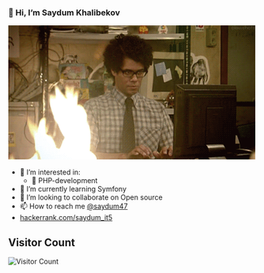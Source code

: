 
### 👋 Hi, I’m Saydum Khalibekov
![](f.gif)
- 👀 I’m interested in:
  - :elephant: PHP-development
- 🌱 I’m currently learning Symfony
- 💞️ I’m looking to collaborate on Open source
- 📫 How to reach me [@saydum47](https://t.me/saydum47)
- [hackerrank.com/saydum_it5](https://www.hackerrank.com/saydum_it5)

## Visitor Count
![Visitor Count](https://profile-counter.glitch.me/saydum/count.svg)


